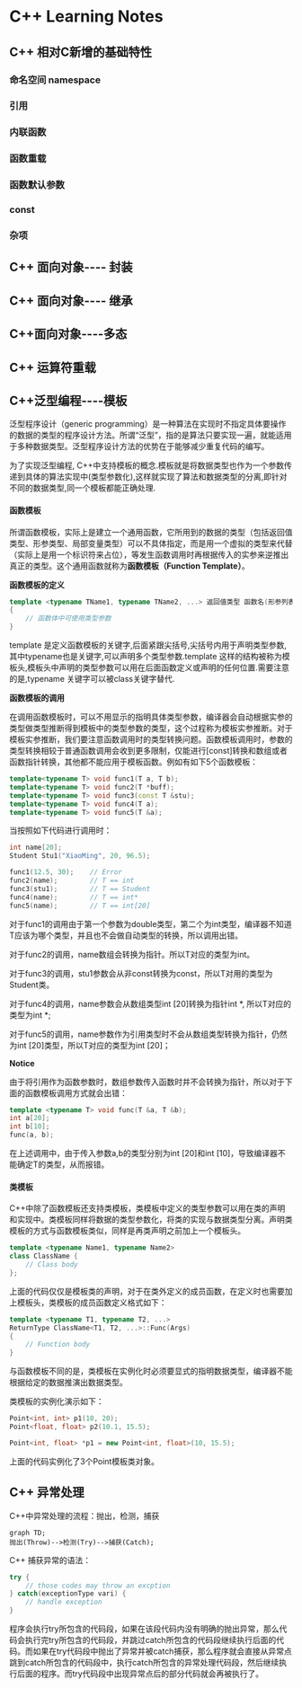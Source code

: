 # C++ Learning Notes

## C++ 相对C新增的基础特性

### 命名空间 namespace



### 引用



### 内联函数



### 函数重载



### 函数默认参数



### const





### 杂项



## C++ 面向对象---- 封装



## C++ 面向对象---- 继承



## C++面向对象----多态



## C++ 运算符重载



##  C++泛型编程----模板

 泛型程序设计（generic programming）是一种算法在实现时不指定具体要操作的数据的类型的程序设计方法。所谓“泛型”，指的是算法只要实现一遍，就能适用于多种数据类型。泛型程序设计方法的优势在于能够减少重复代码的编写。

为了实现泛型编程, C++中支持模板的概念.模板就是将数据类型也作为一个参数传递到具体的算法实现中(类型参数化),这样就实现了算法和数据类型的分离,即针对不同的数据类型,同一个模板都能正确处理.

#### 函数模板

所谓函数模板，实际上是建立一个通用函数，它所用到的数据的类型（包括返回值类型、形参类型、局部变量类型）可以不具体指定，而是用一个虚拟的类型来代替（实际上是用一个标识符来占位），等发生函数调用时再根据传入的实参来逆推出真正的类型。这个通用函数就称为**函数模板（Function Template）**。

**函数模板的定义**

```c++
template <typename TName1, typename TName2, ...> 返回值类型 函数名(形参列表) 
{
	// 函数体中可使用类型参数    
}
```

template 是定义函数模板的关键字,后面紧跟尖括号,尖括号内用于声明类型参数,其中typename也是关键字,可以声明多个类型参数.template <typename T>这样的结构被称为模板头,模板头中声明的类型参数可以用在后面函数定义或声明的任何位置.需要注意的是,typename 关键字可以被class关键字替代.

**函数模板的调用**

在调用函数模板时，可以不用显示的指明具体类型参数，编译器会自动根据实参的类型做类型推断得到模板中的类型参数的类型，这个过程称为模板实参推断。对于模板实参推断，我们要注意函数调用时的类型转换问题。函数模板调用时，参数的类型转换相较于普通函数调用会收到更多限制，仅能进行[const]转换和数组或者函数指针转换，其他都不能应用于模板函数。例如有如下5个函数模板：

```c++
template<typename T> void func1(T a, T b);
template<typename T> void func2(T *buff);
template<typename T> void func3(const T &stu);
template<typename T> void func4(T a);
template<typename T> void func5(T &a);
```

当按照如下代码进行调用时：

```c++
int name[20];
Student Stu1("XiaoMing", 20, 96.5);

func1(12.5, 30);   	// Error
func2(name);		// T == int
func3(stu1);		// T == Student
func4(name);		// T == int*
func5(name);		// T == int[20]
```

对于func1的调用由于第一个参数为double类型，第二个为int类型，编译器不知道T应该为哪个类型，并且也不会做自动类型的转换，所以调用出错。

对于func2的调用，name数组会转换为指针。所以T对应的类型为int。

对于func3的调用，stu1参数会从非const转换为const，所以T对用的类型为Student类。

对于func4的调用，name参数会从数组类型int [20]转换为指针int *, 所以T对应的类型为int *;

对于func5的调用，name参数作为引用类型时不会从数组类型转换为指针，仍然为int [20]类型，所以T对应的类型为int [20]；

**Notice**

由于将引用作为函数参数时，数组参数传入函数时并不会转换为指针，所以对于下面的函数模板调用方式就会出错：

```c++
template <typename T> void func(T &a, T &b);
int a[20];
int b[10];
func(a, b);
```

在上述调用中，由于传入参数a,b的类型分别为int [20]和int [10]，导致编译器不能确定T的类型，从而报错。

#### 类模板

C++中除了函数模板还支持类模板，类模板中定义的类型参数可以用在类的声明和实现中。类模板同样将数据的类型参数化，将类的实现与数据类型分离。声明类模板的方式与函数模板类似，同样是再类声明之前加上一个模板头。

```c++
template <typename Name1, typename Name2>
class ClassName {
    // Class body
};
```

上面的代码仅仅是模板类的声明，对于在类外定义的成员函数，在定义时也需要加上模板头，类模板的成员函数定义格式如下：

```c++
template <typename T1, typename T2, ...>
ReturnType ClassName<T1, T2, ...>::Func(Args) 
{
	// Function body    
}
```

与函数模板不同的是，类模板在实例化时必须要显式的指明数据类型，编译器不能根据给定的数据推演出数据类型。

类模板的实例化演示如下：

```c++
Point<int, int> p1(10, 20);
Point<float, float> p2(10.1, 15.5);

Point<int, float> *p1 = new Point<int, float>(10, 15.5);
```

上面的代码实例化了3个Point模板类对象。



## C++ 异常处理

C++中异常处理的流程：抛出，检测，捕获

```mermaid
graph TD;
抛出(Throw)-->检测(Try)-->捕获(Catch);

```

C++ 捕获异常的语法：

```c++
try {
	// those codes may throw an excption
} catch(exceptionType vari) {
	// handle exception
}
```

程序会执行try所包含的代码段，如果在该段代码内没有明确的抛出异常，那么代码会执行完try所包含的代码段，并跳过catch所包含的代码段继续执行后面的代码。而如果在try代码段中抛出了异常并被catch捕获，那么程序就会直接从异常点跳到catch所包含的代码段中，执行catch所包含的异常处理代码段，然后继续执行后面的程序。而try代码段中出现异常点后的部分代码就会再被执行了。

